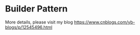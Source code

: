 # Builder Pattern

More details, please visit my blog <https://www.cnblogs.com/yb-blogs/p/12545496.html>
